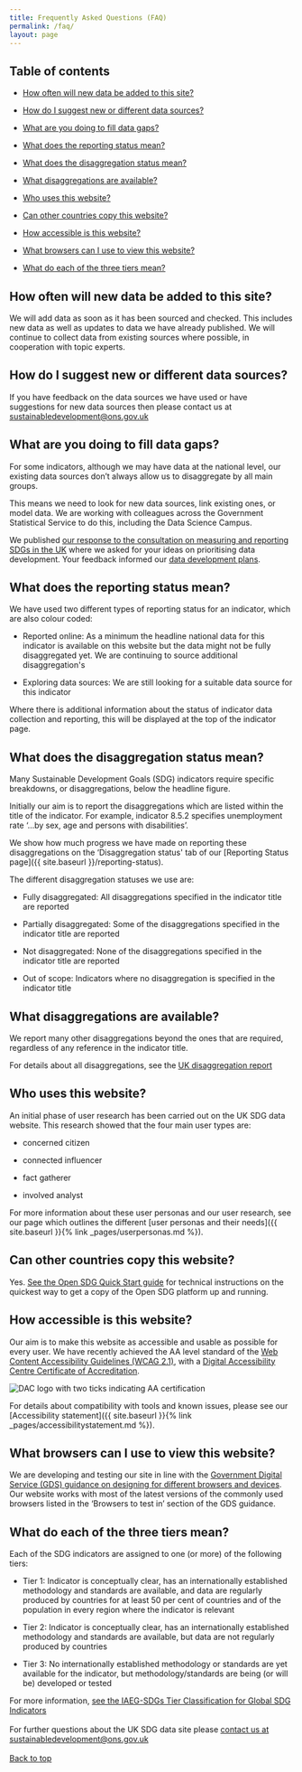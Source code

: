 ```yaml
---
title: Frequently Asked Questions (FAQ)
permalink: /faq/
layout: page
---
```

## Table of contents
- [How often will new data be added to this site?](#how-often-will-new-data-be-added-to-this-site)

- [How do I suggest new or different data sources?](#how-do-i-suggest-new-or-different-data-sources)

- [What are you doing to fill data gaps?](#what-are-you-doing-to-fill-data-gaps)

- [What does the reporting status mean?](#what-does-the-reporting-status-mean)

- [What does the disaggregation status mean?](#what-does-the-disaggregation-status-mean)

- [What disaggregations are available?](#what-disaggregations-are-available)

- [Who uses this website?](#who-uses-this-website)

- [Can other countries copy this website?](#can-other-countries-copy-this-website)

- [How accessible is this website?](#how-accessible-is-this-website)

- [What browsers can I use to view this website?](#what-browsers-can-i-use-to-view-this-website)

- [What do each of the three tiers mean?](#what-do-each-of-the-three-tiers-mean)


## How often will new data be added to this site?
We will add data as soon as it has been sourced and checked. This includes new data as well as updates to data we have already published. We will continue to collect data from existing sources where possible, in cooperation with topic experts.

## How do I suggest new or different data sources?
If you have feedback on the data sources we have used or have suggestions for new data sources then please contact us at <sustainabledevelopment@ons.gov.uk>


## What are you doing to fill data gaps?
For some indicators, although we may have data at the national level, our existing data sources don’t always allow us to disaggregate by all main groups.

This means we need to look for new data sources, link existing ones, or model data. We are working with colleagues across the Government Statistical Service to do this, including the Data Science Campus.

We published [our response to the consultation on measuring and reporting SDGs in the UK](https://consultations.ons.gov.uk/sustainable-development-goals/ons-approach-to-measuring-reporting-sdgs-in-the-uk/) where we asked for your ideas on prioritising data development. Your feedback informed our [data development plans](https://www.ons.gov.uk/economy/environmentalaccounts/articles/ukdatagapsinclusivedataactionplantowardstheglobalsustainabledevelopmentgoalindicators/2018-03-19).


## What does the reporting status mean?
We have used two different types of reporting status for an indicator, which are also colour coded:

 * Reported online: As a minimum the headline national data for this indicator is available on this website but the data might not be fully disaggregated yet. We are continuing to source additional disaggregation's
 
 * Exploring data sources: We are still looking for a suitable data source for this indicator

Where there is additional information about the status of indicator data collection and reporting, this will be displayed at the top of the indicator page.


## What does the disaggregation status mean?
Many Sustainable Development Goals (SDG) indicators require specific breakdowns, or disaggregations, below the headline figure.

Initially our aim is to report the disaggregations which are listed within the title of the indicator. For example, indicator 8.5.2 specifies unemployment rate ‘…by sex, age and persons with disabilities’.

We show how much progress we have made on reporting these disaggregations on the ‘Disaggregation status' tab of our [Reporting Status page]({{ site.baseurl }}/reporting-status).

The different disaggregation statuses we use are:

* Fully disaggregated: All disaggregations specified in the indicator title are reported

* Partially disaggregated: Some of the disaggregations specified in the indicator title are reported

* Not disaggregated: None of the disaggregations specified in the indicator title are reported

* Out of scope: Indicators where no disaggregation is specified in the indicator title

## What disaggregations are available?
We report many other disaggregations beyond the ones that are required, regardless of any reference in the indicator title.

For details about all disaggregations, see the [UK disaggregation report](https://sdgdata.gov.uk/sdg-data/disaggregations.html)

## Who uses this website?
An initial phase of user research has been carried out on the UK SDG data website. This research showed that the four main user types are:

  * concerned citizen
  
  * connected influencer
  
  * fact gatherer
  
  * involved analyst

For more information about these user personas and our user research, see our page which outlines the different [user personas and their needs]({{ site.baseurl }}{% link _pages/userpersonas.md %}).


## Can other countries copy this website?
Yes. [See the Open SDG Quick Start guide](https://open-sdg.readthedocs.io/en/latest/quick-start/) for technical instructions on the quickest way to get a copy of the Open SDG platform up and running.


## How accessible is this website?
Our aim is to make this website as accessible and usable as possible for every user. We have recently achieved the AA level standard of the [Web Content Accessibility Guidelines (WCAG 2.1)](https://www.gov.uk/service-manual/helping-people-to-use-your-service/understanding-wcag), with a [Digital Accessibility Centre Certificate of Accreditation](http://digitalaccessibilitycentre.org/index.php/office-for-national-statistics-sdg).


![DAC logo with two ticks indicating AA certification](https://sustainabledevelopment-uk.github.io/public/dac_logo_with_two_ticks.png)


For details about compatibility with tools and known issues, please see our [Accessibility statement]({{ site.baseurl }}{% link _pages/accessibilitystatement.md %}).


## What browsers can I use to view this website?
We are developing and testing our site in line with the [Government Digital Service (GDS) guidance on designing for different browsers and devices](https://www.gov.uk/service-manual/technology/designing-for-different-browsers-and-devices). Our website works with most of the latest versions of the commonly used browsers listed in the ‘Browsers to test in’ section of the GDS guidance.


## What do each of the three tiers mean? 
Each of the SDG indicators are assigned to one (or more) of the following tiers:
 - Tier 1: Indicator is conceptually clear, has an internationally established methodology and standards are available, and data are regularly produced by countries for at least 50 per cent of countries and of the population in every region where the indicator is relevant
 
 - Tier 2: Indicator is conceptually clear, has an internationally established methodology and standards are available, but data are not regularly produced by countries
 
 - Tier 3: No internationally established methodology or standards are yet available for the indicator, but methodology/standards are being (or will be) developed or tested

For more information, [see the IAEG-SDGs Tier Classification for Global SDG Indicators](https://unstats.un.org/sdgs/iaeg-sdgs/tier-classification/)
<br>
<br>
For further questions about the UK SDG data site please [contact us at sustainabledevelopment@ons.gov.uk](mailto:sustainabledevelopment@ons.gov.uk)
<br>
<br>
[Back to top](#table-of-contents)
